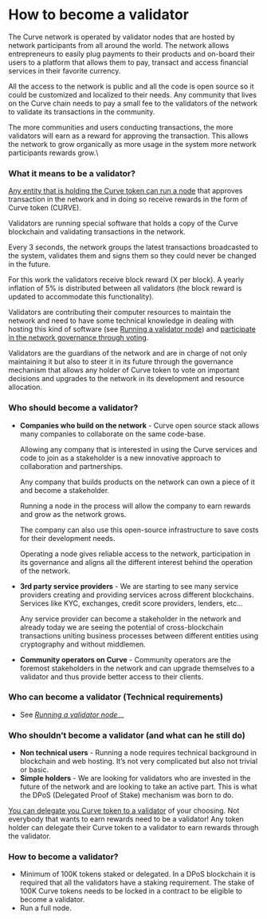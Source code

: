 # How to become a validator

The Curve network is operated by validator nodes that are hosted by network participants from all around the world. The network allows entrepreneurs to easily plug payments to their products and on-board their users to a platform that allows them to pay, transact and access financial services in their favorite currency.

All the access to the network is public and all the code is open source so it could be customized and localized to their needs. Any community that lives on the Curve chain needs to pay a small fee to the validators of the network to validate its transactions in the community.

The more communities and users conducting transactions, the more validators will earn as a reward for approving the transaction. This allows the network to grow organically as more usage in the system more network participants rewards grow.\\

### What it means to be a validator?

[Any entity that is holding the Curve token can run a node](../../general-1/how-to-become-a-validator/broken-reference/) that approves transaction in the network and in doing so receive rewards in the form of Curve token (CURVE).

Validators are running special software that holds a copy of the Curve blockchain and validating transactions in the network.

Every 3 seconds, the network groups the latest transactions broadcasted to the system, validates them and signs them so they could never be changed in the future.

For this work the validators receive block reward (X per block). A yearly inflation of 5% is distributed between all validators (the block reward is updated to accommodate this functionality).

Validators are contributing their computer resources to maintain the network and need to have some technical knowledge in dealing with hosting this kind of software (see [Running a validator node](../../general-1/how-to-become-a-validator/broken-reference/)) and [participate in the network governance through voting](../../general-1/how-to-become-a-validator/broken-reference/).

Validators are the guardians of the network and are in charge of not only maintaining it but also to steer it in its future through the governance mechanism that allows any holder of Curve token to vote on important decisions and upgrades to the network in its development and resource allocation.

### Who should become a validator?

*   **Companies who build on the network** - Curve open source stack allows many companies to collaborate on the same code-base.

    Allowing any company that is interested in using the Curve services and code to join as a stakeholder is a new innovative approach to collaboration and partnerships.

    Any company that builds products on the network can own a piece of it and become a stakeholder.

    Running a node in the process will allow the company to earn rewards and grow as the network grows.

    The company can also use this open-source infrastructure to save costs for their development needs.

    Operating a node gives reliable access to the network, participation in its governance and aligns all the different interest behind the operation of the network.
*   **3rd party service providers** - We are starting to see many service providers creating and providing services across different blockchains. Services like KYC, exchanges, credit score providers, lenders, etc…

    Any service provider can become a stakeholder in the network and already today we are seeing the potential of cross-blockchain transactions uniting business processes between different entities using cryptography and without middlemen.
* **Community operators on Curve** - Community operators are the foremost stakeholders in the network and can upgrade themselves to a validator and thus provide better access to their clients.

### Who can become a validator (Technical requirements)

* See [_Running a validator node_](../../general-1/how-to-become-a-validator/broken-reference/)\_\_

### Who shouldn’t become a validator (and what can he still do)

* **Non technical users** - Running a node requires technical background in blockchain and web hosting. It’s not very complicated but also not trivial or basic.
* **Simple holders** - We are looking for validators who are invested in the future of the network and are looking to take an active part. This is what the DPoS (Delegated Proof of Stake) mechanism was born to do.

[You can delegate you Curve token to a validator](../../general-1/how-to-become-a-validator/broken-reference/) of your choosing. Not everybody that wants to earn rewards need to be a validator! Any token holder can delegate their Curve token to a validator to earn rewards through the validator.

### How to become a validator?

* Minimum of 100K tokens staked or delegated. In a DPoS blockchain it is required that all the validators have a staking requirement. The stake of 100K Curve tokens needs to be locked in a contract to be eligible to become a validator.
* Run a full node.
